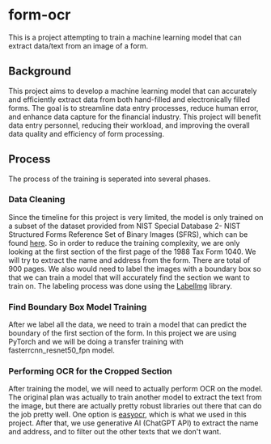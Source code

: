 # form-ocr

This is a project attempting to train a machine learning model that can extract data/text from an image of a form. 

## Background

This project aims to develop a machine learning model that can accurately and efficiently
extract data from both hand-filled and electronically filled forms. The goal is to streamline
data entry processes, reduce human error, and enhance data capture for the financial
industry. This project will benefit data entry personnel, reducing their workload, and
improving the overall data quality and efficiency of form processing.

## Process

The process of the training is seperated into several phases.

### Data Cleaning
 Since the timeline for this project is very limited, the model is only trained on a subset of the dataset provided from NIST Special Database 2- NIST Structured Forms Reference Set of Binary Images (SFRS), which can be found [here](https://www.nist.gov/srd/nist-special-database-2). 
 So in order to reduce the training complexity, we are only looking at the first section of the first page of the 1988 Tax Form 1040. We will try to extract the name and address from the form. There are total of 900 pages.
 We also would need to label the images with a boundary box so that we can train a model that will accurately find the section we want to train on. The labeling process was done using the [LabelImg](https://github.com/HumanSignal/labelImg) library.

 ### Find Boundary Box Model Training

 After we label all the data, we need to train a model that can predict the boundary of the first section of the form. In this project we are using PyTorch and we will be doing a transfer training with fasterrcnn_resnet50_fpn model.

 ### Performing OCR for the Cropped Section

 After training the model, we will need to actually perform OCR on the model. The original plan was actually to train another model to extract the text from the image, but there are actually pretty robust libraries out there that can do the job pretty well. One option is [easyocr](https://github.com/JaidedAI/EasyOCR), which is what we used in this project. After that, we use generative AI (ChatGPT API) to extract the name and address, and to filter out the other texts that we don't want.
